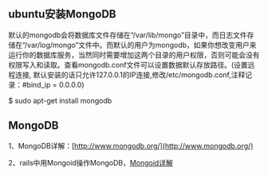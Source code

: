 ## ubuntu安装MongoDB

默认的mongodb会将数据库文件存储在“/var/lib/mongo”目录中，而日志文件存储在“/var/log/mongo”文件中。而默认的用户为mongodb，如果你想改变用户来运行你的数据库服务，当然同时需要增加这两个目录的用户权限，否则可能会没有权限写入和读取。查看mongodb.conf文件可以设置数据默认存放路径。(设置远程连接, 默认安装的话只允许127.0.0.1的IP连接,修改/etc/mongodb.conf,注释记录：#bind_ip = 0.0.0.0)

  $ sudo apt-get install mongodb

## MongoDB

1、MongoDB详解：[http://www.mongodb.org/](http://www.mongodb.org/)

2、rails中用Mongoid操作MongoDB，[Mongoid详解](https://docs.mongodb.org/ecosystem/tutorial/ruby-mongoid-tutorial/#ruby-mongoid-tutorial)



